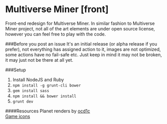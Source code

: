 Multiverse Miner [front]
=====================

Front-end redesign for Multiverse Miner. In similar fashion to Multiverse Miner project, not all of the art elements are under open source license, however you can feel free to play with the code.

###Before you post an issue
It's an initial release (or alpha release if you prefer), not everything has assigned action to it, images are not optimized, some actions have no fail-safe etc. Just keep in mind it may not be broken, it may just not be there at all yet.

###Setup
1. Install NodeJS and Ruby
2. `npm install -g grunt-cli bower`
3. `gem install sass`
4. `npm install && bower install`
5. `grunt dev`

####Resources
Planet renders by [ocd1c](http://ocd1c-stock.deviantart.com/)  
[Game icons](http://game-icons.net/)
